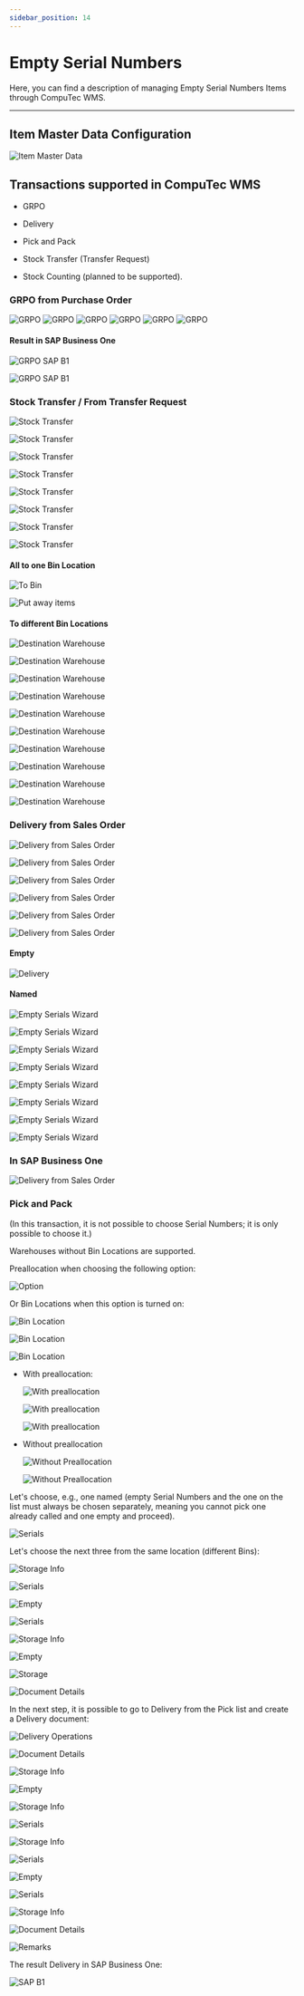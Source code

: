 ```yaml
---
sidebar_position: 14
---
```


# Empty Serial Numbers

Here, you can find a description of managing Empty Serial Numbers Items through CompuTec WMS.

---

## Item Master Data Configuration

![Item Master Data](./media/item-master-data.webp)

## Transactions supported in CompuTec WMS

- GRPO

- Delivery

- Pick and Pack

- Stock Transfer (Transfer Request)

- Stock Counting (planned to be supported).

### GRPO from Purchase Order

![GRPO](./media/empty-serial-numbers/grpo-01.png) ![GRPO](./media/empty-serial-numbers/grpo-02.png) ![GRPO](./media/empty-serial-numbers/grpo-03.png) ![GRPO](./media/empty-serial-numbers/grpo-04.png) ![GRPO](./media/empty-serial-numbers/grpo-05.png) ![GRPO](./media/empty-serial-numbers/grpo-05.png)

#### Result in SAP Business One

![GRPO SAP B1](./media/empty-serial-numbers/grpo-sap.png)

![GRPO SAP B1](./media/empty-serial-numbers/grpo-sap-01.png)

### Stock Transfer / From Transfer Request

![Stock Transfer](./media/stock-transfer-1.webp)

![Stock Transfer](./media/stock-transfer-2.webp)

![Stock Transfer](./media/stock-transfer-3.webp)

![Stock Transfer](./media/stock-transfer-4.webp)

![Stock Transfer](./media/stock-transfer-5.webp)

![Stock Transfer](./media/stock-transfer-6.webp)

![Stock Transfer](./media/stock-transfer-7.webp)

![Stock Transfer](./media/stock-transfer-8.webp)

#### All to one Bin Location

![To Bin](./media/stock-transfer-to-one-bin-1.webp)

![Put away items](./media/stock-transfer-to-one-bin-1.webp)

#### To different Bin Locations

![Destination Warehouse](./media/stock-transfer-to-different-bins-1.webp)

![Destination Warehouse](./media/stock-transfer-to-different-bins-2.webp)

![Destination Warehouse](./media/stock-transfer-to-different-bins-3.webp)

![Destination Warehouse](./media/stock-transfer-to-different-bins-4.webp)

![Destination Warehouse](./media/stock-transfer-to-different-bins-5.webp)

![Destination Warehouse](./media/stock-transfer-to-different-bins-6.webp)

![Destination Warehouse](./media/stock-transfer-to-different-bins-7.webp)

![Destination Warehouse](./media/stock-transfer-to-different-bins-8.webp)

![Destination Warehouse](./media/stock-transfer-to-different-bins-9.webp)

![Destination Warehouse](./media/stock-transfer-to-different-bins-10.webp)

### Delivery from Sales Order

![Delivery from Sales Order](./media/delivery-from-sales-order-1.webp)

![Delivery from Sales Order](./media/delivery-from-sales-order-2.webp)

![Delivery from Sales Order](./media/delivery-from-sales-order-3.webp)

![Delivery from Sales Order](./media/delivery-from-sales-order-4.webp)

![Delivery from Sales Order](./media/delivery-from-sales-order-5.webp)

![Delivery from Sales Order](./media/delivery-from-sales-order-6.webp)

#### Empty

![Delivery](./media/delivery-from-sales-order-empty.webp)

#### Named

![Empty Serials Wizard](./media/delivery-from-sales-order-named-1.webp)

![Empty Serials Wizard](./media/delivery-from-sales-order-named-2.webp)

![Empty Serials Wizard](./media/delivery-from-sales-order-named-3.webp)

![Empty Serials Wizard](./media/delivery-from-sales-order-named-4.webp)

![Empty Serials Wizard](./media/delivery-from-sales-order-named-5.webp)

![Empty Serials Wizard](./media/delivery-from-sales-order-named-6.webp)

![Empty Serials Wizard](./media/delivery-from-sales-order-named-7.webp)

![Empty Serials Wizard](./media/delivery-from-sales-order-named-8.webp)

### In SAP Business One

![Delivery from Sales Order](./media/delivery-from-sales-order-named-9.webp)

### Pick and Pack

(In this transaction, it is not possible to choose Serial Numbers; it is only possible to choose it.)

Warehouses without Bin Locations are supported.

Preallocation when choosing the following option:

![Option](./media/option.webp)

Or Bin Locations when this option is turned on:

![Bin Location](./media/bin-location-1.webp)

![Bin Location](./media/bin-location-2.webp)

![Bin Location](./media/bin-location-3.webp)

- With preallocation:

  ![With preallocation](./media/with-preallocation-1.webp)

  ![With preallocation](./media/with-preallocation-2.webp)

  ![With preallocation](./media/with-preallocation-3.webp)

- Without preallocation

  ![Without Preallocation](./media/without-preallocation-1.webp)

  ![Without Preallocation](./media/without-preallocation-2.webp)

Let's choose, e.g., one named (empty Serial Numbers and the one on the list must always be chosen separately, meaning you cannot pick one already called and one empty and proceed).

![Serials](./media/without-preallocation-3.webp)

Let's choose the next three from the same location (different Bins):

![Storage Info](./media/without-preallocation-4.webp)

![Serials](./media/without-preallocation-5.webp)

![Empty](./media/without-preallocation-6.webp)

![Serials](./media/without-preallocation-7.webp)

![Storage Info](./media/without-preallocation-8.webp)

![Empty](./media/without-preallocation-9.webp)

![Storage](./media/without-preallocation-10.webp)

![Document Details](./media/without-preallocation-11.webp)

In the next step, it is possible to go to Delivery from the Pick list and create a Delivery document:

![Delivery Operations](./media/delivery-from-pick-list-1.webp)

![Document Details](./media/delivery-from-pick-list-2.webp)

![Storage Info](./media/delivery-from-pick-list-3.webp)

![Empty](./media/delivery-from-pick-list-4.webp)

![Storage Info](./media/delivery-from-pick-list-5.webp)

![Serials](./media/delivery-from-pick-list-6.webp)

![Storage Info](./media/delivery-from-pick-list-7.webp)

![Serials](./media/delivery-from-pick-list-8.webp)

![Empty](./media/delivery-from-pick-list-9.webp)

![Serials](./media/delivery-from-pick-list-10.webp)

![Storage Info](./media/delivery-from-pick-list-11.webp)

![Document Details](./media/delivery-from-pick-list-12.webp)

![Remarks](./media/delivery-from-pick-list-13.webp)

The result Delivery in SAP Business One:

![SAP B1](./media/result-delivery-in-sapb1.webp)
